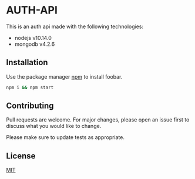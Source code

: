 # AUTH-API

This is an auth api made with the following technologies:

* nodejs v10.14.0
* mongodb v4.2.6

## Installation

Use the package manager [npm](https://www.npmjs.com/get-npm) to install foobar.

```bash
npm i && npm start
```

## Contributing
Pull requests are welcome. For major changes, please open an issue first to discuss what you would like to change.

Please make sure to update tests as appropriate.

## License
[MIT](https://choosealicense.com/licenses/mit/)
